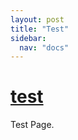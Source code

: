 ```yaml
---
layout: post
title: "Test"
sidebar:
  nav: "docs"
---
```


# [test](https://matarillo.github.io/test/)

Test Page.

